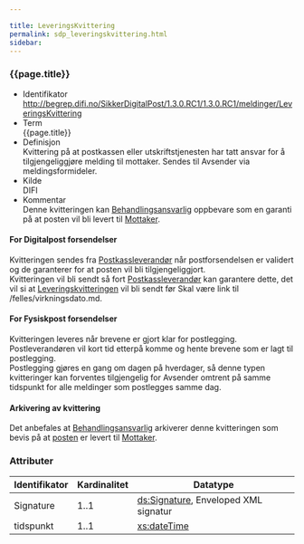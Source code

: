 ```yaml
---

title: LeveringsKvittering  
permalink: sdp_leveringskvittering.html
sidebar:
---
```


### {{page.title}}

  - Identifikator
    <http://begrep.difi.no/SikkerDigitalPost/1.3.0.RC1/1.3.0.RC1/meldinger/LeveringsKvittering>
  - Term  
    {{page.title}}
  - Definisjon  
    Kvittering på at postkassen eller utskriftstjenesten har tatt ansvar
    for å tilgjengeliggjøre melding til mottaker. Sendes til Avsender
    via meldingsformideler.
  - Kilde  
    DIFI
  - Kommentar  
    Denne kvitteringen kan
    [Behandlingsansvarlig](../forretningslag/Aktorer.md) oppbevare som en
    garanti på at posten vil bli levert til
    [Mottaker](../begrep/Mottaker.md).

#### For Digitalpost forsendelser

Kvitteringen sendes fra [Postkassleverandør](../forretningslag/Aktorer.md)
når postforsendelsen er validert og de garanterer for at posten vil bli
tilgjengeliggjort.  
Kvitteringen vil bli sendt så fort
[Postkassleverandør](../forretningslag/Aktorer.md) kan garantere dette,
det vil si at [Leveringskvitteringen](LeveringsKvittering.md) vil bli sendt
før Skal være link til /felles/virkningsdato.md.

#### For Fysiskpost forsendelser

Kvitteringen leveres når brevene er gjort klar for postlegging.
Postleverandøren vil kort tid etterpå komme og hente brevene som er lagt
til postlegging.  
Postlegging gjøres en gang om dagen på hverdager, så denne typen
kvitteringer kan forventes tilgjengelig for Avsender omtrent på samme
tidspunkt for alle meldinger som postlegges samme dag.

#### Arkivering av kvittering

Det anbefales at [Behandlingsansvarlig](../forretningslag/Aktorer.md)
arkiverer denne kvitteringen som bevis på at
[posten](DigitalPostMelding.md) er levert til
[Mottaker](../begrep/Mottaker.md).

### Attributer

| Identifikator | Kardinalitet | Datatype |
| --- | --- | --- |
| Signature | 1..1 | [ds:Signature](https://www.oasis-open.org/committees/download.php/21256/wss-v1.1-spec-errata-os-SOAPMessageSecurity.htm#_Toc118717148), Enveloped XML signatur |
| tidspunkt | 1..1 | [xs:dateTime](http://www.w3.org/TR/xmlschema-2/#dateTime) |

